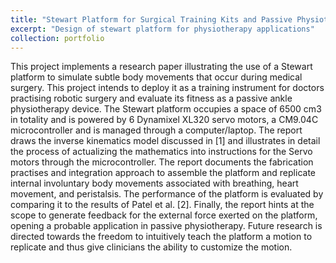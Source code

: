 ```yaml
---
title: "Stewart Platform for Surgical Training Kits and Passive Physiotherapy"
excerpt: "Design of stewart platform for physiotherapy applications"
collection: portfolio
---
```


This project implements a research paper illustrating the use of a Stewart platform to simulate subtle body movements that occur during medical surgery. This project intends to deploy it as a training instrument for doctors practising robotic surgery and evaluate its fitness as a passive ankle physiotherapy device. The Stewart platform occupies a space of 6500 cm3 in totality and is powered by 6 Dynamixel XL320 servo motors, a CM9.04C microcontroller and is managed through a computer/laptop. The report draws the inverse kinematics model discussed in [1] and illustrates in detail the process of actualizing the mathematics into instructions for the Servo motors through the microcontroller. The report documents the fabrication practises and integration approach to assemble the platform and replicate internal involuntary ​​body movements associated with breathing, heart movement, and peristalsis. The performance of the platform is evaluated by comparing it to the results of Patel et al. [2]. Finally, the report hints at the scope to generate feedback for the external force exerted on the platform, opening a probable application in passive physiotherapy. Future research is directed towards the freedom to intuitively teach the platform a motion to replicate and thus give clinicians the ability to customize the motion. 

